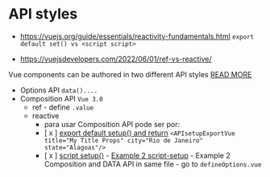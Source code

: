 # API styles

- https://vuejs.org/guide/essentials/reactivity-fundamentals.html `export default set() vs <script script>`

- https://vuejsdevelopers.com/2022/06/01/ref-vs-reactive/

Vue components can be authored in two different API styles [READ MORE](https://vuejs.org/guide/introduction.html#api-styles)

- Options API `data()....`
- Composition API `Vue 3.0`
  - ref - define `.value`
  - reactive
    - para usar Composition API pode ser por:
    - [ x ] [export default setup() and return](./API_setup_Export_return.vue) `<APIsetupExportVue title="My Title Props" city="Rio de Janeiro" state="Alagoas"/>`
    - [ x ] [script setup()](./APIscriptsetup.vue) - [Example 2 script-setup](../masterclass/src/components/API_setup_export/API_setup_Export_return.vue) - Example 2 Composition and DATA API in same file - go to `defineOptions.vue`

```js
